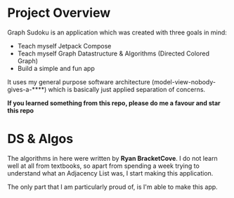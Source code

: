 # Project Overview

Graph Sudoku is an application which was created with three goals in mind:
- Teach myself Jetpack Compose
- Teach myself Graph Datastructure & Algorithms (Directed Colored Graph)
- Build a simple and fun app

It uses my general purpose software architecture (model-view-nobody-gives-a-****) which is basically just applied separation of concerns.

**If you learned something from this repo, please do me a favour and star this repo**

# DS & Algos

The algorithms in here were written by **Ryan BracketCove**. I do not learn well at all from textbooks, so apart from spending a week trying to understand what an Adjacency List was, I start making this application.

The only part that I am particularly proud of, is I'm able to make this app.
